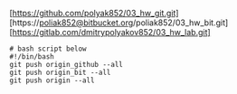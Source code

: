 [https://github.com/polyak852/03_hw_git.git]
[https://poliak852@bitbucket.org/poliak852/03_hw_bit.git]
[https://gitlab.com/dmitrypolyakov852/03_hw_lab.git]
```
# bash script below
#!/bin/bash
git push origin_github --all
git push origin_bit --all
git push origin --all
```


